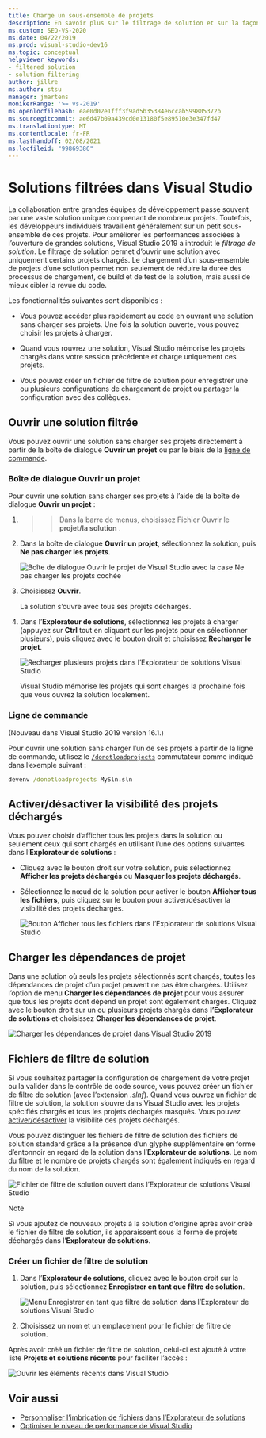```yaml
---
title: Charge un sous-ensemble de projets
description: En savoir plus sur le filtrage de solution et sur la façon dont il vous permet de charger rapidement un sous-ensemble de projets dans une solution.
ms.custom: SEO-VS-2020
ms.date: 04/22/2019
ms.prod: visual-studio-dev16
ms.topic: conceptual
helpviewer_keywords:
- filtered solution
- solution filtering
author: jillre
ms.author: stsu
manager: jmartens
monikerRange: '>= vs-2019'
ms.openlocfilehash: eae0d02e1fff3f9ad5b35384e6ccab599805372b
ms.sourcegitcommit: ae6d47b09a439cd0e13180f5e89510e3e347fd47
ms.translationtype: MT
ms.contentlocale: fr-FR
ms.lasthandoff: 02/08/2021
ms.locfileid: "99869386"
---
```

# <a name="filtered-solutions-in-visual-studio"></a>Solutions filtrées dans Visual Studio

La collaboration entre grandes équipes de développement passe souvent par une vaste solution unique comprenant de nombreux projets. Toutefois, les développeurs individuels travaillent généralement sur un petit sous-ensemble de ces projets. Pour améliorer les performances associées à l’ouverture de grandes solutions, Visual Studio 2019 a introduit le *filtrage de solution*. Le filtrage de solution permet d’ouvrir une solution avec uniquement certains projets chargés. Le chargement d’un sous-ensemble de projets d’une solution permet non seulement de réduire la durée des processus de chargement, de build et de test de la solution, mais aussi de mieux cibler la revue du code.

Les fonctionnalités suivantes sont disponibles :

- Vous pouvez accéder plus rapidement au code en ouvrant une solution sans charger ses projets. Une fois la solution ouverte, vous pouvez choisir les projets à charger.

- Quand vous rouvrez une solution, Visual Studio mémorise les projets chargés dans votre session précédente et charge uniquement ces projets.

- Vous pouvez créer un fichier de filtre de solution pour enregistrer une ou plusieurs configurations de chargement de projet ou partager la configuration avec des collègues.

## <a name="open-a-filtered-solution"></a>Ouvrir une solution filtrée

Vous pouvez ouvrir une solution sans charger ses projets directement à partir de la boîte de dialogue **Ouvrir un projet** ou par le biais de la [ligne de commande](#command-line).

### <a name="open-project-dialog"></a>Boîte de dialogue Ouvrir un projet

Pour ouvrir une solution sans charger ses projets à l’aide de la boîte de dialogue **Ouvrir un projet** :

1.   >    >  Dans la barre de menus, choisissez Fichier Ouvrir le **projet/la solution** .

2. Dans la boîte de dialogue **Ouvrir un projet**, sélectionnez la solution, puis **Ne pas charger les projets**.

   ![Boîte de dialogue Ouvrir le projet de Visual Studio avec la case Ne pas charger les projets cochée](media/filtered-solutions/do-not-load-projects.png)

3. Choisissez **Ouvrir**.

   La solution s’ouvre avec tous ses projets déchargés.

4. Dans l’**Explorateur de solutions**, sélectionnez les projets à charger (appuyez sur **Ctrl** tout en cliquant sur les projets pour en sélectionner plusieurs), puis cliquez avec le bouton droit et choisissez **Recharger le projet**.

   ![Recharger plusieurs projets dans l’Explorateur de solutions Visual Studio](media/filtered-solutions/reload-project.png)

   Visual Studio mémorise les projets qui sont chargés la prochaine fois que vous ouvrez la solution localement.

### <a name="command-line"></a>Ligne de commande

(Nouveau dans Visual Studio 2019 version 16.1.)

Pour ouvrir une solution sans charger l’un de ses projets à partir de la ligne de commande, utilisez le [`/donotloadprojects`](../ide/reference/donotloadprojects-devenv-exe.md) commutateur comme indiqué dans l’exemple suivant :

```cmd
devenv /donotloadprojects MySln.sln
```

## <a name="toggle-unloaded-project-visibility"></a>Activer/désactiver la visibilité des projets déchargés

Vous pouvez choisir d’afficher tous les projets dans la solution ou seulement ceux qui sont chargés en utilisant l’une des options suivantes dans l’**Explorateur de solutions** :

- Cliquez avec le bouton droit sur votre solution, puis sélectionnez **Afficher les projets déchargés** ou **Masquer les projets déchargés**.

- Sélectionnez le nœud de la solution pour activer le bouton **Afficher tous les fichiers**, puis cliquez sur le bouton pour activer/désactiver la visibilité des projets déchargés.

   ![Bouton Afficher tous les fichiers dans l’Explorateur de solutions Visual Studio](media/filtered-solutions/show-all-files.PNG)

## <a name="load-project-dependencies"></a>Charger les dépendances de projet

Dans une solution où seuls les projets sélectionnés sont chargés, toutes les dépendances de projet d’un projet peuvent ne pas être chargées. Utilisez l’option de menu **Charger les dépendances de projet** pour vous assurer que tous les projets dont dépend un projet sont également chargés. Cliquez avec le bouton droit sur un ou plusieurs projets chargés dans **l’Explorateur de solutions** et choisissez **Charger les dépendances de projet**.

![Charger les dépendances de projet dans Visual Studio 2019](media/filtered-solutions/load-project-dependencies.png)

## <a name="solution-filter-files"></a>Fichiers de filtre de solution

Si vous souhaitez partager la configuration de chargement de votre projet ou la valider dans le contrôle de code source, vous pouvez créer un fichier de filtre de solution (avec l’extension *.slnf*). Quand vous ouvrez un fichier de filtre de solution, la solution s’ouvre dans Visual Studio avec les projets spécifiés chargés et tous les projets déchargés masqués. Vous pouvez [activer/désactiver](#toggle-unloaded-project-visibility) la visibilité des projets déchargés.

Vous pouvez distinguer les fichiers de filtre de solution des fichiers de solution standard grâce à la présence d’un glyphe supplémentaire en forme d’entonnoir en regard de la solution dans l’**Explorateur de solutions**. Le nom du filtre et le nombre de projets chargés sont également indiqués en regard du nom de la solution.

![Fichier de filtre de solution ouvert dans l’Explorateur de solutions Visual Studio](media/filtered-solutions/solution-filter.PNG)

> [!NOTE]
> Si vous ajoutez de nouveaux projets à la solution d’origine après avoir créé le fichier de filtre de solution, ils apparaissent sous la forme de projets déchargés dans l’**Explorateur de solutions**.

### <a name="create-a-solution-filter-file"></a>Créer un fichier de filtre de solution

1. Dans l’**Explorateur de solutions**, cliquez avec le bouton droit sur la solution, puis sélectionnez **Enregistrer en tant que filtre de solution**.

   ![Menu Enregistrer en tant que filtre de solution dans l’Explorateur de solutions Visual Studio](media/filtered-solutions/save-as-solution-filter.png)

2. Choisissez un nom et un emplacement pour le fichier de filtre de solution.

Après avoir créé un fichier de filtre de solution, celui-ci est ajouté à votre liste **Projets et solutions récents** pour faciliter l’accès :

![Ouvrir les éléments récents dans Visual Studio](media/filtered-solutions/open-recent.png)

## <a name="see-also"></a>Voir aussi

- [Personnaliser l’imbrication de fichiers dans l’Explorateur de solutions](file-nesting-solution-explorer.md)
- [Optimiser le niveau de performance de Visual Studio](optimize-visual-studio-performance.md)
